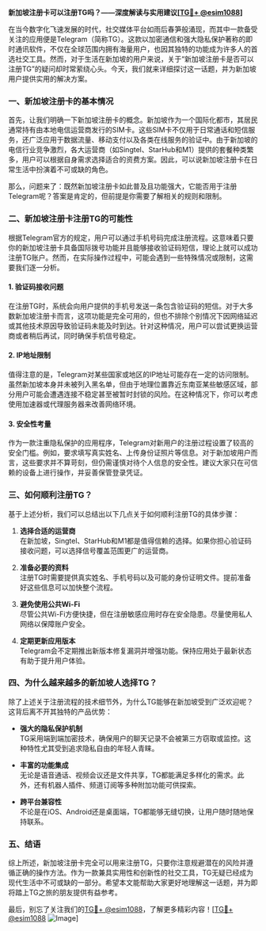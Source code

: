 **新加坡注册卡可以注册TG吗？——深度解读与实用建议[[TG💪+ @esim1088](https://t.me/s/esim1088)]**

在当今数字化飞速发展的时代，社交媒体平台如雨后春笋般涌现，而其中一款备受关注的应用便是Telegram（简称TG）。这款以加密通信和强大隐私保护著称的即时通讯软件，不仅在全球范围内拥有海量用户，也因其独特的功能成为许多人的首选社交工具。然而，对于生活在新加坡的用户来说，关于“新加坡注册卡是否可以注册TG”的疑问却时常萦绕心头。今天，我们就来详细探讨这一话题，并为新加坡用户提供实用的解决方案。

### 一、新加坡注册卡的基本情况

首先，让我们明确一下新加坡注册卡的概念。新加坡作为一个国际化都市，其居民通常持有由本地电信运营商发行的SIM卡。这些SIM卡不仅用于日常通话和短信服务，还广泛应用于数据流量、移动支付以及各类在线服务的验证中。由于新加坡的电信行业竞争激烈，各大运营商（如Singtel、StarHub和M1）提供的套餐种类繁多，用户可以根据自身需求选择适合的资费方案。因此，可以说新加坡注册卡在日常生活中扮演着不可或缺的角色。

那么，问题来了：既然新加坡注册卡如此普及且功能强大，它能否用于注册Telegram呢？答案是肯定的，但前提是你需要了解相关的规则和限制。

### 二、新加坡注册卡注册TG的可能性

根据Telegram官方的规定，用户可以通过手机号码完成注册流程。这意味着只要你的新加坡注册卡具备国际拨号功能并且能够接收验证码短信，理论上就可以成功注册TG账户。然而，在实际操作过程中，可能会遇到一些特殊情况或限制，这需要我们逐一分析。

#### 1. 验证码接收问题

在注册TG时，系统会向用户提供的手机号发送一条包含验证码的短信。对于大多数新加坡注册卡而言，这项功能是完全可用的，但也不排除个别情况下因网络延迟或其他技术原因导致验证码未能及时到达。针对这种情况，用户可以尝试更换运营商或者稍后再试，同时确保手机信号稳定。

#### 2. IP地址限制

值得注意的是，Telegram对某些国家或地区的IP地址可能存在一定的访问限制。虽然新加坡本身并未被列入黑名单，但由于地理位置靠近东南亚某些敏感区域，部分用户可能会遭遇连接不稳定甚至被暂时封锁的风险。在这种情况下，你可以考虑使用加速器或代理服务器来改善网络环境。

#### 3. 安全性考量

作为一款注重隐私保护的应用程序，Telegram对新用户的注册过程设置了较高的安全门槛。例如，要求填写真实姓名、上传身份证照片等信息。对于新加坡用户而言，这些要求并不算苛刻，但仍需谨慎对待个人信息的安全性。建议大家只在可信赖的设备上进行操作，并妥善保管登录凭证。

### 三、如何顺利注册TG？

基于上述分析，我们可以总结出以下几点关于如何顺利注册TG的具体步骤：

1. **选择合适的运营商**  
   在新加坡，Singtel、StarHub和M1都是值得信赖的选择。如果你担心验证码接收问题，可以选择信号覆盖范围更广的运营商。

2. **准备必要的资料**  
   注册TG时需要提供真实姓名、手机号码以及可能的身份证明文件。提前准备好这些信息可以加快整个流程。

3. **避免使用公共Wi-Fi**  
   尽管公共Wi-Fi方便快捷，但在注册敏感应用时存在安全隐患。尽量使用私人网络以保障账户安全。

4. **定期更新应用版本**  
   Telegram会不定期推出新版本修复漏洞并增强功能。保持应用处于最新状态有助于提升用户体验。

### 四、为什么越来越多的新加坡人选择TG？

除了上述关于注册流程的技术细节外，为什么TG能够在新加坡受到广泛欢迎呢？这背后离不开其独特的产品优势：

- **强大的隐私保护机制**  
  TG采用端到端加密技术，确保用户的聊天记录不会被第三方窃取或监控。这种特性尤其受到追求隐私自由的年轻人青睐。

- **丰富的功能集成**  
  无论是语音通话、视频会议还是文件共享，TG都能满足多样化的需求。此外，还有机器人插件、频道订阅等多种附加功能可供探索。

- **跨平台兼容性**  
  不论是在iOS、Android还是桌面端，TG都能够无缝切换，让用户随时随地保持联系。

### 五、结语

综上所述，新加坡注册卡完全可以用来注册TG，只要你注意规避潜在的风险并遵循正确的操作方法。作为一款兼具实用性和创新性的社交工具，TG无疑已经成为现代生活中不可或缺的一部分。希望本文能帮助大家更好地理解这一话题，并为即将踏上TG之旅的朋友提供有益参考。

最后，别忘了关注我们的[TG💪+ @esim1088](https://t.me/s/esim1088)，了解更多精彩内容！[[TG💪+ @esim1088](https://t.me/s/esim1088) ![Image](https://i.postimg.cc/4NQfJmqS/Snipaste-2025-05-13-00-14-12.png)]